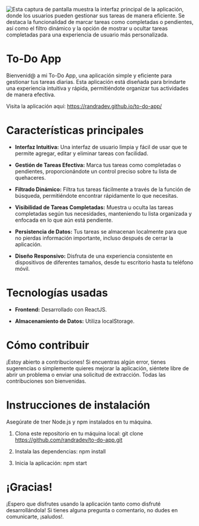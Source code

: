 ![Esta captura de pantalla muestra la interfaz principal de la aplicación, donde los usuarios pueden gestionar sus tareas de manera eficiente. Se destaca la funcionalidad de marcar tareas como completadas o pendientes, así como el filtro dinámico y la opción de mostrar u ocultar tareas completadas para una experiencia de usuario más personalizada.
](https://drive.google.com/uc?id=1Z8cMo8a2SBsAWQ58JFI0Em8cApZ55bDz)


# To-Do App

Bienvenid@ a mi To-Do App, una aplicación simple y eficiente para gestionar tus tareas diarias. Esta aplicación está diseñada para brindarte una experiencia intuitiva y rápida, permitiéndote organizar tus actividades de manera efectiva.

Visita la aplicación aquí: https://randradev.github.io/to-do-app/

# Características principales

- **Interfaz Intuitiva:** Una interfaz de usuario limpia y fácil de usar que te permite agregar, editar y eliminar tareas con facilidad.
 
- **Gestión de Tareas Efectiva:** Marca tus tareas como completadas o pendientes, proporcionándote un control preciso sobre tu lista de quehaceres.

- **Filtrado Dinámico:** Filtra tus tareas fácilmente a través de la función de búsqueda, permitiéndote encontrar rápidamente lo que necesitas.

- **Visibilidad de Tareas Completadas:** Muestra u oculta las tareas completadas según tus necesidades, manteniendo tu lista organizada y enfocada en lo que aún está pendiente.

- **Persistencia de Datos:** Tus tareas se almacenan localmente para que no pierdas información importante, incluso después de cerrar la aplicación.

- **Diseño Responsivo:** Disfruta de una experiencia consistente en dispositivos de diferentes tamaños, desde tu escritorio hasta tu teléfono móvil.


# Tecnologías usadas

- **Frontend:** Desarrollado con ReactJS.
 
- **Almacenamiento de Datos:** Utiliza localStorage.

# Cómo contribuir

¡Estoy abierto a contribuciones! Si encuentras algún error, tienes sugerencias o simplemente quieres mejorar la aplicación, siéntete libre de abrir un problema o enviar una solicitud de extracción. Todas las contribuciones son bienvenidas.

# Instrucciones de instalación

Asegúrate de tner Node.js y npm instalados en tu máquina.

1. Clona este repositorio en tu máquina local: git clone https://github.com/randradev/to-do-app.git

2. Instala las dependencias: npm install

3. Inicia la aplicación: npm start

# ¡Gracias!

¡Espero que disfrutes usando la aplicación tanto como disfruté desarrollándola! Si tienes alguna pregunta o comentario, no dudes en comunicarte, ¡saludos!.

